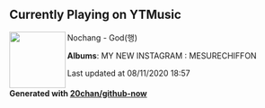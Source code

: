 ## Currently Playing on YTMusic

[<img align="left" width="100" src="https://lh3.googleusercontent.com/3Ta1cvVeXabgD8JhBysLMeoEne87ONUfEm2rMnlr6jGYuLo4w0ah9lQTokIts-8-pDsgHQ6qIvFoKXk6">](https://music.youtube.com/channel/UC3NFM7nvnZEmSItn687o1NA)

Nochang - God(행)

**Albums**: MY NEW INSTAGRAM : MESURECHIFFON

Last updated at 08/11/2020 18:57

#### Generated with [20chan/github-now](https://github.com/20chan/github-now)


<!--
**20chan/20chan** is a ✨ _special_ ✨ repository because its `README.md` (this file) appears on your GitHub profile.

Here are some ideas to get you started:

- 🔭 I’m currently working on ...
- 🌱 I’m currently learning ...
- 👯 I’m looking to collaborate on ...
- 🤔 I’m looking for help with ...
- 💬 Ask me about ...
- 📫 How to reach me: ...
- 😄 Pronouns: ...
- ⚡ Fun fact: ...
-->
